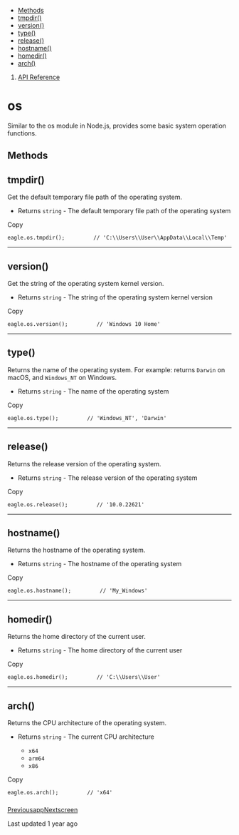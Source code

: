 * [Methods](#z1a5y)
* [tmpdir()](#a6hjz)
* [version()](#gxw5i)
* [type()](#jauoc)
* [release()](#jmfqv)
* [hostname()](#w5b2t)
* [homedir()](#iiwv7)
* [arch()](#eekcv)

1. [API Reference](/plugin-api/api)
# os

Similar to the os module in Node.js, provides some basic system operation functions.

## Methods

## tmpdir()

Get the default temporary file path of the operating system.

* Returns `string` - The default temporary file path of the operating system

Copy
```
eagle.os.tmpdir();         // 'C:\\Users\\User\\AppData\\Local\\Temp'
```

---

## version()

Get the string of the operating system kernel version.

* Returns `string` - The string of the operating system kernel version

Copy
```
eagle.os.version();         // 'Windows 10 Home'
```

---

## type()

Returns the name of the operating system.
For example: returns `Darwin` on macOS, and `Windows_NT` on Windows.

* Returns `string` - The name of the operating system

Copy
```
eagle.os.type();         // 'Windows_NT', 'Darwin'
```

---

## release()

Returns the release version of the operating system.

* Returns `string` - The release version of the operating system

Copy
```
eagle.os.release();         // '10.0.22621'
```

---

## hostname()

Returns the hostname of the operating system.

* Returns `string` - The hostname of the operating system

Copy
```
eagle.os.hostname();         // 'My_Windows'
```

---

## homedir()

Returns the home directory of the current user.

* Returns `string` - The home directory of the current user

Copy
```
eagle.os.homedir();         // 'C:\\Users\\User'
```

---

## arch()

Returns the CPU architecture of the operating system.

* Returns `string` - The current CPU architecture

  + `x64`
  + `arm64`
  + `x86`

Copy
```
eagle.os.arch();         // 'x64'
```
###

[Previousapp](/plugin-api/api/app)[Nextscreen](/plugin-api/api/screen)

Last updated 1 year ago